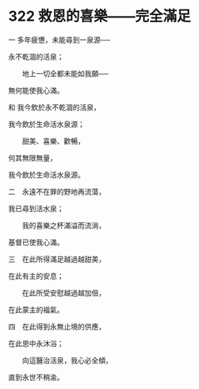 # 322 救恩的喜樂——完全滿足

一 多年疲憊，未能尋到一泉源──

永不乾涸的活泉；

　　地上一切全都未能如我願──

無何能使我心滿。

和 我今飲於永不乾涸的活泉，

我今飲於生命活水泉源；

　　甜美、喜樂、歡暢，

何其無限無量，

我今飲於生命活水泉源。

二　永遠不在罪的野地再流蕩，

我已尋到活水泉；

　　我的喜樂之杯滿溢而流淌，

基督已使我心滿。

三　在此所得滿足越過越甜美，

在此有主的安息；

　　在此所受安慰越過越加倍，

在此蒙主的福氣。

四　在此得到永無止境的供應，

在此恩中永沐浴；

　　向這醫治活泉，我心必全傾，

直到永世不稍渝。

